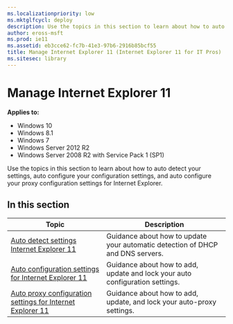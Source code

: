 ```yaml
---
ms.localizationpriority: low
ms.mktglfcycl: deploy
description: Use the topics in this section to learn about how to auto detect your settings, auto configure your configuration settings, and auto configure your proxy configuration settings for Internet Explorer.
author: eross-msft
ms.prod: ie11
ms.assetid: eb3cce62-fc7b-41e3-97b6-2916b85bcf55
title: Manage Internet Explorer 11 (Internet Explorer 11 for IT Pros)
ms.sitesec: library
---
```



# Manage Internet Explorer 11

**Applies to:**

-   Windows 10
-   Windows 8.1
-   Windows 7
-   Windows Server 2012 R2
-   Windows Server 2008 R2 with Service Pack 1 (SP1)

Use the topics in this section to learn about how to auto detect your settings, auto configure your configuration settings, and auto configure your proxy configuration settings for Internet Explorer.

## In this section

|Topic |Description |
|------|------------|
|[Auto detect settings Internet Explorer 11](auto-detect-settings-for-ie11.md) |Guidance about how to update your automatic detection of DHCP and DNS servers. |
|[Auto configuration settings for Internet Explorer 11](auto-configuration-settings-for-ie11.md) |Guidance about how to add, update and lock your auto configuration settings. |
|[Auto proxy configuration settings for Internet Explorer 11](auto-proxy-configuration-settings-for-ie11.md) |Guidance about how to add, update, and lock your auto-proxy settings. | 

 

 




